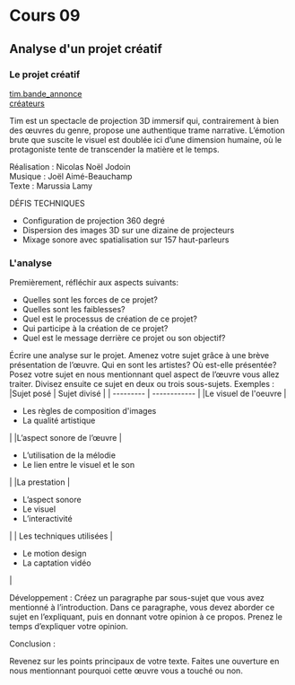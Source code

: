 # Cours 09

## Analyse d'un projet créatif

### Le projet créatif
[tim.bande_annonce](https://vimeo.com/191534718)  
[créateurs](https://vimeo.com/241779346)  

Tim est un spectacle de projection 3D immersif qui, contrairement à bien des œuvres du genre, propose une authentique trame narrative. L’émotion brute que suscite le visuel est doublée ici d’une dimension humaine, où le protagoniste tente de transcender la matière et le temps.  

Réalisation : Nicolas Noël Jodoin  
Musique : Joël Aimé-Beauchamp  
Texte : Marussia Lamy  

DÉFIS TECHNIQUES  
- Configuration de projection 360 degré  
- Dispersion des images 3D sur une dizaine de projecteurs  
- Mixage sonore avec spatialisation sur 157 haut-parleurs  


    
    

### L'analyse

Premièrement, réfléchir aux aspects suivants: 
* Quelles sont les forces de ce projet? 
* Quelles sont les faiblesses? 
* Quel est le processus de création de ce projet? 
* Qui participe à la création de ce projet? 
* Quel est le message derrière ce projet ou son objectif? 

Écrire une analyse sur le projet. Amenez votre sujet grâce à une brève présentation de l’œuvre. Qui en sont les artistes?  Où est-elle présentée? 
Posez votre sujet en nous mentionnant quel aspect de l’œuvre vous allez traiter. Divisez ensuite ce sujet en deux ou trois sous-sujets. 
Exemples : 
|Sujet posé |	Sujet divisé |
| --------- | ------------ |
|Le visuel de l'oeuvre	| <ul><li>Les règles de composition d'images</li><li>La qualité artistique</li></ul>  |
|L’aspect sonore de l’œuvre |<ul><li>L’utilisation de la mélodie</li><li>Le lien entre le visuel et le son </li></ul> 	 |
|La prestation	|<ul><li> L’aspect sonore</li><li> Le visuel </li><li> L’interactivité </li></ul> 	 |
| Les techniques utilisées	| <ul><li> Le motion design </li><li>La captation vidéo</li></ul> |


Développement : 
 Créez un paragraphe par sous-sujet que vous avez mentionné à l’introduction. Dans ce paragraphe, vous devez aborder ce sujet en l’expliquant, puis en donnant votre opinion à ce propos. Prenez le temps d’expliquer votre opinion. 

Conclusion : 

Revenez sur les points principaux de votre texte. Faites une ouverture en nous mentionnant pourquoi cette œuvre vous a touché ou non.   

